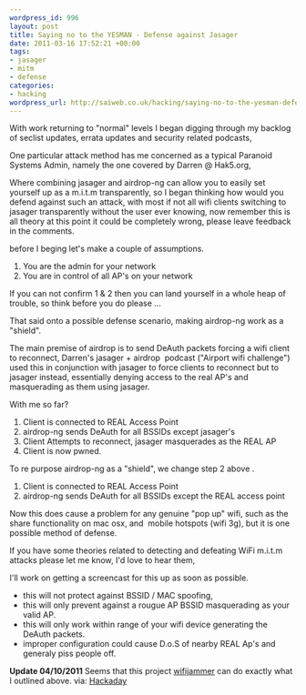 ```yaml
--- 
wordpress_id: 996
layout: post
title: Saying no to the YESMAN - Defense against Jasager
date: 2011-03-16 17:52:21 +00:00
tags: 
- jasager
- mitm
- defense
categories: 
- hacking
wordpress_url: http://saiweb.co.uk/hacking/saying-no-to-the-yesman-defense-against-jasager
---
```

With work returning to "normal" levels I began digging through my backlog of seclist updates, errata updates and security related podcasts,

One particular attack method has me concerned as a typical Paranoid Systems Admin, namely the one covered by Darren @ Hak5.org,

Where combining jasager and airdrop-ng can allow you to easily set yourself up as a m.i.t.m transparently, so I began thinking how would you defend against such an attack, with most if not all wifi clients switching to jasager transparently without the user ever knowing, now remember this is all theory at this point it could be completely wrong, please leave feedback in the comments.

before I beging let's make a couple of assumptions.
<ol>
	<li>You are the admin for your network</li>
	<li>You are in control of all AP's on your network</li>
</ol>
If you can not confirm 1 &amp; 2 then you can land yourself in a whole heap of trouble, so think before you do please ...

That said onto a possible defense scenario, making airdrop-ng work as a "shield".

The main premise of airdrop is to send DeAuth packets forcing a wifi client to reconnect, Darren's jasager + airdrop  podcast ("Airport wifi challenge") used this in conjunction with jasager to force clients to reconnect but to jasager instead, essentially denying access to the real AP's and masquerading as them using jasager.

With me so far?
<ol>
	<li>Client is connected to REAL Access Point</li>
	<li>airdrop-ng sends DeAuth for all BSSIDs except jasager's</li>
	<li>Client Attempts to reconnect, jasager masquerades as the REAL AP</li>
	<li>Client is now pwned.</li>
</ol>
To re purpose airdrop-ng as a "shield", we change step 2 above .
<ol>
	<li>Client is connected to REAL Access Point</li>
	<li>airdrop-ng sends DeAuth for all BSSIDs except the REAL access point</li>
</ol>
Now this does cause a problem for any genuine "pop up" wifi, such as the share functionality on mac osx, and  mobile hotspots (wifi 3g), but it is one possible method of defense.

If you have some theories related to detecting and defeating WiFi m.i.t.m attacks please let me know, I'd love to hear them,

I'll work on getting a screencast for this up as soon as possible.
<ul>
	<li>this will not protect against BSSID / MAC spoofing,</li>
	<li>this will only prevent against a rougue AP BSSID masquerading as your valid AP.</li>
	<li>this will only work within range of your wifi device generating the DeAuth packets.</li>
	<li>improper configuration could cause D.o.S of nearby REAL Ap's and generaly piss people off.</li>
</ul>

<strong>Update 04/10/2011</strong> Seems that this project <a href="http://code.google.com/p/wifijammer/">wifijammer</a> can do exactly what I outlined above. via: <a href="http://hackaday.com/2011/10/04/wifi-jamming-via-deauthentication-packets">Hackaday</a>
